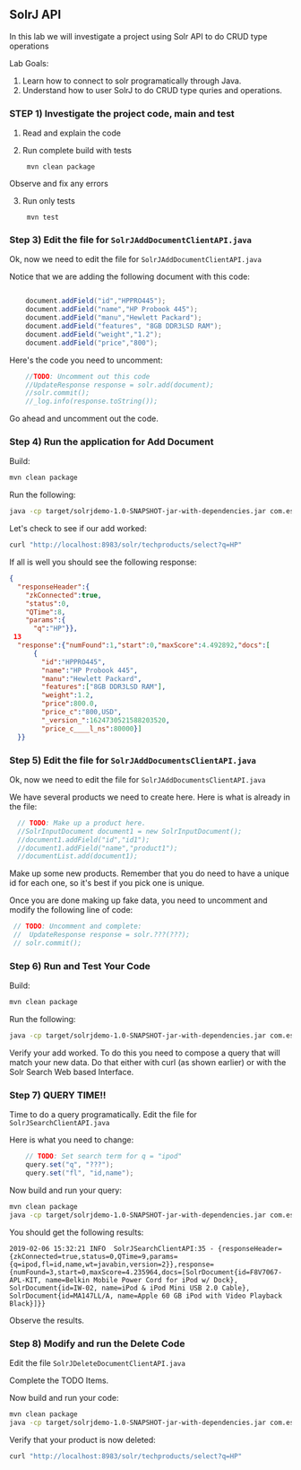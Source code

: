 ## SolrJ API 

In this lab we will investigate a project using Solr API to do CRUD type operations


Lab Goals:

1. Learn how to connect to solr programatically through Java.
2. Understand how to user SolrJ to do CRUD type quries and operations.

### STEP 1)  Investigate the project code, main and test

1. Read and explain the code
2. Run complete build with tests

        mvn clean package 
    
Observe and fix any errors

3. Run only tests

        mvn test



### Step 3) Edit the file for `SolrJAddDocumentClientAPI.java`

Ok, now we need to edit the file for `SolrJAddDocumentClientAPI.java`

Notice that we are adding the following document with this code:

```java

    document.addField("id","HPPRO445");
    document.addField("name","HP Probook 445");
    document.addField("manu","Hewlett Packard");
    document.addField("features", "8GB DDR3LSD RAM");
    document.addField("weight","1.2");
    document.addField("price","800");

```

Here's the code you need to uncomment:

```java
    //TODO: Uncomment out this code
    //UpdateResponse response = solr.add(document);
    //solr.commit();
    //_log.info(response.toString());
```

Go ahead and uncomment out the code.


### Step 4) Run the application for Add Document


Build:

```bash
mvn clean package
```

Run the following:

```bash
java -cp target/solrjdemo-1.0-SNAPSHOT-jar-with-dependencies.jar com.es.solrjdemo.SolrJAddDocumentClientAPI
```

Let's check to see if our add worked:

```bash
curl "http://localhost:8983/solr/techproducts/select?q=HP"
```

If all is well you should see the following response:

```json
{
  "responseHeader":{
    "zkConnected":true,
    "status":0,
    "QTime":8,
    "params":{
      "q":"HP"}},
 13
  "response":{"numFound":1,"start":0,"maxScore":4.492892,"docs":[
      {
        "id":"HPPRO445",
        "name":"HP Probook 445",
        "manu":"Hewlett Packard",
        "features":["8GB DDR3LSD RAM"],
        "weight":1.2,
        "price":800.0,
        "price_c":"800,USD",
        "_version_":1624730521588203520,
        "price_c____l_ns":80000}]
  }}
```

### Step 5) Edit the file for `SolrJAddDocumentsClientAPI.java`

Ok, now we need to edit the file for `SolrJAddDocumentsClientAPI.java`

We have several products we need to create here. Here is what is already in the file:

```java
  // TODO: Make up a product here.
  //SolrInputDocument document1 = new SolrInputDocument();
  //document1.addField("id","id1");
  //document1.addField("name","product1");
  //documentList.add(document1);

```

Make up some new products.  Remember that you do need to have a unique id for each one, so it's best if you 
pick one is unique.

Once you are done making up fake data, you need to uncomment and modify the following line of code:

```java
 // TODO: Uncomment and complete:
 //  UpdateResponse response = solr.???(???);
 // solr.commit();
```

### Step 6) Run and Test Your Code


Build:

```bash
mvn clean package
```


Run the following:


```bash
java -cp target/solrjdemo-1.0-SNAPSHOT-jar-with-dependencies.jar com.es.solrjdemo.SolrJAddDocumentsClientAPI
```

Verify your add worked. To do this you need to compose a query that will match your new data. Do that either with curl (as shown earlier)
or with the Solr Search Web based Interface.

### Step 7) **QUERY TIME!!**

Time to do a query programatically.  Edit the file for  `SolrJSearchClientAPI.java`

Here is what you need to change:

```java
    // TODO: Set search term for q = "ipod"
    query.set("q", "???");
    query.set("fl", "id,name");

```


Now build and run your query:

```bash
mvn clean package
java -cp target/solrjdemo-1.0-SNAPSHOT-jar-with-dependencies.jar com.es.solrjdemo.SolrJSearchClientAPI
```

You should get the following results:

```console
2019-02-06 15:32:21 INFO  SolrJSearchClientAPI:35 - {responseHeader={zkConnected=true,status=0,QTime=9,params={q=ipod,fl=id,name,wt=javabin,version=2}},response={numFound=3,start=0,maxScore=4.235964,docs=[SolrDocument{id=F8V7067-APL-KIT, name=Belkin Mobile Power Cord for iPod w/ Dock}, SolrDocument{id=IW-02, name=iPod & iPod Mini USB 2.0 Cable}, SolrDocument{id=MA147LL/A, name=Apple 60 GB iPod with Video Playback Black}]}}
```

Observe the results.

### Step 8) Modify and run the Delete Code

Edit the file `SolrJDeleteDocumentClientAPI.java`

Complete the TODO Items.

Now build and run your code:

```bash
mvn clean package
java -cp target/solrjdemo-1.0-SNAPSHOT-jar-with-dependencies.jar com.es.solrjdemo.SolrJDeleteDocumentClientAPI
```

Verify that your product is now deleted:

```bash
curl "http://localhost:8983/solr/techproducts/select?q=HP"
```
